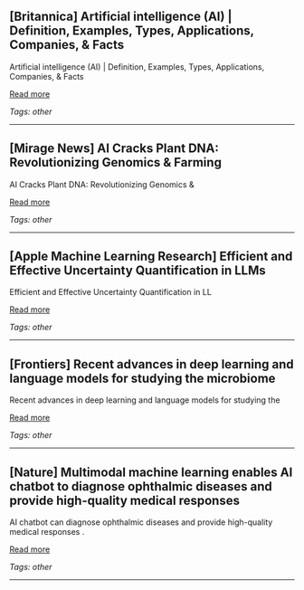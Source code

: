 ## [Britannica] Artificial intelligence (AI) | Definition, Examples, Types, Applications, Companies, & Facts

Artificial intelligence (AI) | Definition, Examples, Types, Applications, Companies, & Facts

[Read more](https://www.britannica.com/technology/artificial-intelligence)

_Tags: other_

---
## [Mirage News] AI Cracks Plant DNA: Revolutionizing Genomics & Farming

AI Cracks Plant DNA: Revolutionizing Genomics &

[Read more](https://www.miragenews.com/ai-cracks-plant-dna-revolutionizing-genomics-1470109/)

_Tags: other_

---
## [Apple Machine Learning Research] Efficient and Effective Uncertainty Quantification in LLMs

Efficient and Effective Uncertainty Quantification in LL

[Read more](https://machinelearning.apple.com/research/efficient-and-effective)

_Tags: other_

---
## [Frontiers] Recent advances in deep learning and language models for studying the microbiome

Recent advances in deep learning and language models for studying the

[Read more](https://www.frontiersin.org/journals/genetics/articles/10.3389/fgene.2024.1494474/full)

_Tags: other_

---
## [Nature] Multimodal machine learning enables AI chatbot to diagnose ophthalmic diseases and provide high-quality medical responses

AI chatbot can diagnose ophthalmic diseases and provide high-quality medical responses .

[Read more](https://www.nature.com/articles/s41746-025-01461-0)

_Tags: other_

---
